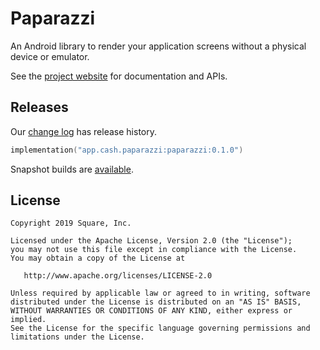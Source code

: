 Paparazzi
========

An Android library to render your application screens without a physical device or emulator.

See the [project website][paparazzi] for documentation and APIs.


Releases
--------

Our [change log][changelog] has release history.

```kotlin
implementation("app.cash.paparazzi:paparazzi:0.1.0")
```

Snapshot builds are [available][snap].


License
-------

```
Copyright 2019 Square, Inc.

Licensed under the Apache License, Version 2.0 (the "License");
you may not use this file except in compliance with the License.
You may obtain a copy of the License at

   http://www.apache.org/licenses/LICENSE-2.0

Unless required by applicable law or agreed to in writing, software
distributed under the License is distributed on an "AS IS" BASIS,
WITHOUT WARRANTIES OR CONDITIONS OF ANY KIND, either express or implied.
See the License for the specific language governing permissions and
limitations under the License.
```

 [changelog]: https://cashapp.github.io/paparazzi/changelog/
 [paparazzi]: https://cashapp.github.io/paparazzi/
 [snap]: https://oss.sonatype.org/content/repositories/snapshots/
